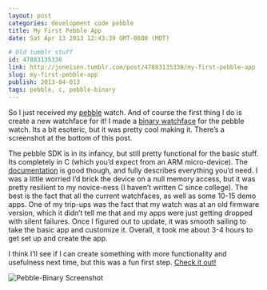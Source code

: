 ```yaml
---
layout: post
categories: development code pebble
title: My First Pebble App
date: Sat Apr 13 2013 12:43:39 GMT-0600 (MDT)

# Old tumblr stuff
id: 47883135336
link: http://joneisen.tumblr.com/post/47883135336/my-first-pebble-app
slug: my-first-pebble-app
publish: 2013-04-013
tags: pebble, c, pebble-binary
---
```



So I just received my [pebble](http://getpebble.com) watch. And of course the first thing I do is create a new watchface for it! I made a [binary watchface](http://yanatan16.github.io/pebble-binary) for the pebble watch. Its a bit esoteric, but it was pretty cool making it. There’s a screenshot at the bottom of this post.

The pebble SDK is in its infancy, but still pretty functional for the basic stuff. Its completely in C (which you’d expect from an ARM micro-device). The [documentation](http://developer.getpebble.com) is good though, and fully describes everything you’d need. I was a little worried I’d brick the device on a null memory access, but it was pretty resilient to my novice-ness (I haven’t written C since college). The best is the fact that all the current watchfaces, as well as some 10-15 demo apps. One of my trip-ups was the fact that my watch was at an old firmware version, which it didn’t tell me that and my apps were just getting dropped with silent failures. Once I figured out to update, it was smooth sailing to take the basic app and customize it. Overall, it took me about 3-4 hours to get set up and create the app.

I think I’ll see if I can create something with more functionality and usefulness next time, but this was a fun first step. [Check it out!](http://yanatan16.github.io/pebble-binary)

![](http://yanatan16.github.io/pebble-binary/img/binary_screenshot.jpg "Pebble-Binary Screenshot")

